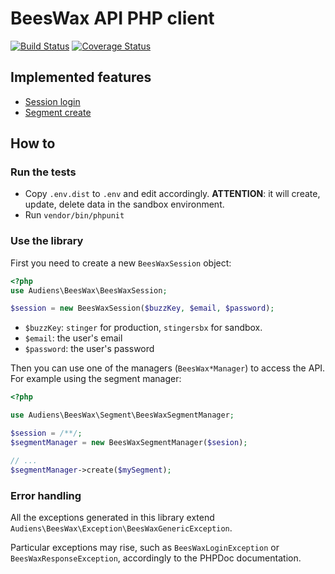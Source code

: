 # BeesWax API PHP client

[![Build Status](https://travis-ci.org/Audiens/beeswax-client.svg?branch=master)](https://travis-ci.org/Audiens/beeswax-client)
[![Coverage Status](https://coveralls.io/repos/github/Audiens/beeswax-client/badge.svg?branch=master)](https://coveralls.io/github/Audiens/beeswax-client?branch=master)
## Implemented features

- [Session login](https://docs.beeswax.com/docs/authentication)
- [Segment create](https://docs.beeswax.com/docs/segment-1)

## How to

### Run the tests

- Copy `.env.dist` to `.env` and edit accordingly. **ATTENTION**: it will create, update, delete data in the sandbox environment.
- Run `vendor/bin/phpunit`

### Use the library

First you need to create a new `BeesWaxSession` object:

```php
<?php
use Audiens\BeesWax\BeesWaxSession;

$session = new BeesWaxSession($buzzKey, $email, $password);
```

- `$buzzKey`: `stinger` for production, `stingersbx` for sandbox.
- `$email`: the user's email
- `$password`: the user's password

Then you can use one of the managers (`BeesWax*Manager`) to access the API. For example using the segment manager:

```php
<?php

use Audiens\BeesWax\Segment\BeesWaxSegmentManager;

$session = /**/;
$segmentManager = new BeesWaxSegmentManager($sesion);

// ...
$segmentManager->create($mySegment);
```

### Error handling

All the exceptions generated in this library extend `Audiens\BeesWax\Exception\BeesWaxGenericException`.

Particular exceptions may rise, such as `BeesWaxLoginException` or `BeesWaxResponseException`, accordingly to the PHPDoc
documentation.
